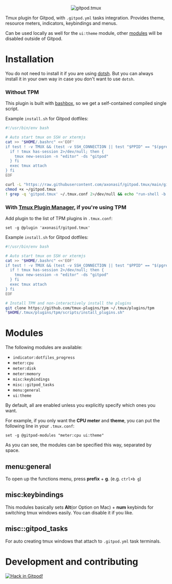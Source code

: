 <p align="center"><img src="https://user-images.githubusercontent.com/39482679/203600977-327824cb-26a9-4802-821d-004363922f5b.png" alt="gitpod.tmux"></p>

Tmux plugin for Gitpod, with `.gitpod.yml` tasks integration. Provides theme, resource meters, indicators, keybindings and menus.

Can be used locally as well for the `ui:theme` module, other [modules](#modules) will be disabled outside of Gitpod.

# Installation

You do not need to install it if you are using [dotsh](https://github.com/axonasif/dotsh). But you can always install it in your own way in case you don't want to use `dotsh`.

### Without TPM

This plugin is built with [bashbox](https://github.com/bashbox/bashbox), so we get a self-contained compiled single script.

Example `install.sh` for Gitpod dotfiles:

```bash
#!/usr/bin/env bash

# Auto start tmux on SSH or xtermjs
cat >> "$HOME/.bashrc" <<'EOF'
if test ! -v TMUX && (test -v SSH_CONNECTION || test "$PPID" == "$(pgrep -f '/ide/xterm/bin/node /ide/xterm/index.cjs' | head -n1)"); then {
  if ! tmux has-session 2>/dev/null; then {
    tmux new-session -n "editor" -ds "gitpod"
  } fi
  exec tmux attach
} fi
EOF

curl -L "https://raw.githubusercontent.com/axonasif/gitpod.tmux/main/gitpod.tmux" --output ~/gitpod.tmux
chmod +x ~/gitpod.tmux
! grep -q 'gitpod.tmux' ~/.tmux.conf 2>/dev/null && echo "run-shell -b 'exec ~/gitpod.tmux'" >> ~/.tmux.conf
```

### With [Tmux Plugin Manager](https://github.com/tmux-plugins/tpm), if you're using TPM

Add plugin to the list of TPM plugins in `.tmux.conf`:

```tmux
set -g @plugin 'axonasif/gitpod.tmux'
```

Example `install.sh` for Gitpod dotfiles:

```bash
#!/usr/bin/env bash

# Auto start tmux on SSH or xtermjs
cat >> "$HOME/.bashrc" <<'EOF'
if test ! -v TMUX && (test -v SSH_CONNECTION || test "$PPID" == "$(pgrep -f '/ide/xterm/bin/node /ide/xterm/index.cjs' | head -n1)"); then {
  if ! tmux has-session 2>/dev/null; then {
    tmux new-session -n "editor" -ds "gitpod"
  } fi
  exec tmux attach
} fi
EOF

# Install TPM and non-interactively install the plugins
git clone https://github.com/tmux-plugins/tpm ~/.tmux/plugins/tpm
"$HOME/.tmux/plugins/tpm/scripts/install_plugins.sh"
```

# Modules

The following modules are available:

- `indicator:dotfiles_progress`
- `meter:cpu`
- `meter:disk`
- `meter:memory`
- `misc:keybindings`
- `misc::gitpod_tasks`
- `menu:general`
- `ui:theme`

By default, all are enabled unless you explicitly specify which ones you want.

For example, if you only want the **CPU meter** and **theme**, you can put the following line in your `.tmux.conf`:

```tmux
set -g @gitpod-modules "meter:cpu ui:theme"
```

As you can see, the modules can be specified this way, separated by space.

## menu:general

To open up the functions menu, press **prefix** + **g**. (e.g. `ctrl+b g`)

## misc:keybindings

This modules basically sets **Alt**(or Option on Mac) + **num** keybinds for switching tmux windows easily. You can disable it if you like.

## misc::gitpod_tasks

For auto creating tmux windows that attach to `.gitpod.yml` task terminals.

# Development and contributing

[![Hack in Gitpod!](https://gitpod.io/button/open-in-gitpod.svg)](https://gitpod.io/#github.com/axonasif/gitpod.tmux)

